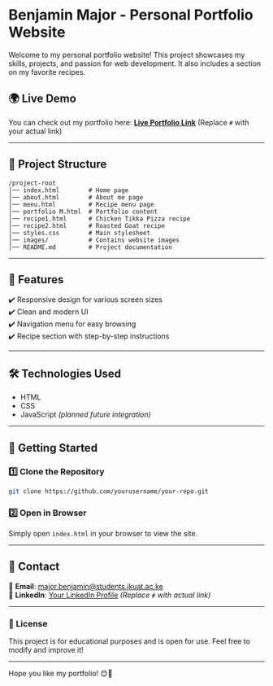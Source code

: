 # Benjamin Major - Personal Portfolio Website

Welcome to my personal portfolio website! This project showcases my skills, projects, and passion for web development. It also includes a section on my favorite recipes.

## 🌍 Live Demo  
You can check out my portfolio here: **[Live Portfolio Link](#)** (Replace `#` with your actual link)

---

## 📂 Project Structure  

```
/project-root
│── index.html        # Home page
│── about.html        # About me page
│── menu.html         # Recipe menu page
│── portfolio M.html  # Portfolio content
│── recipe1.html      # Chicken Tikka Pizza recipe
│── recipe2.html      # Roasted Goat recipe
│── styles.css        # Main stylesheet
│── images/           # Contains website images
│── README.md         # Project documentation
```

---

## 🎨 Features  
✔️ Responsive design for various screen sizes  
✔️ Clean and modern UI  
✔️ Navigation menu for easy browsing  
✔️ Recipe section with step-by-step instructions  

---

## 🛠️ Technologies Used  
- HTML  
- CSS  
- JavaScript *(planned future integration)*  

---

## 🚀 Getting Started  

### 1️⃣ Clone the Repository  
```bash
git clone https://github.com/yourusername/your-repo.git
```

### 2️⃣ Open in Browser  
Simply open `index.html` in your browser to view the site.

---

## 📧 Contact  
📩 **Email**: [major.benjamin@students.jkuat.ac.ke](mailto:major.benjamin@students.jkuat.ac.ke)  
🔗 **LinkedIn**: [Your LinkedIn Profile](#) *(Replace `#` with actual link)*  

---

### 📜 License  
This project is for educational purposes and is open for use. Feel free to modify and improve it!  

---

Hope you like my portfolio! 😊🚀  

